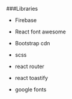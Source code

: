 ###Libraries

- Firebase

- React font awesome

- Bootstrap cdn

- scss

- react router

- react toastify

- google fonts
